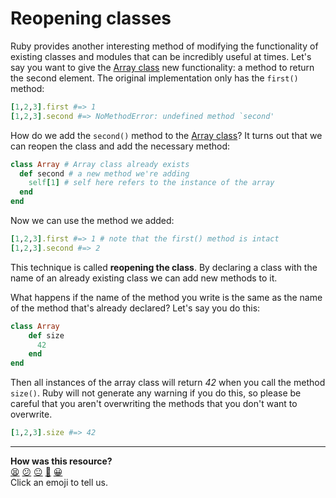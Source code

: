 # Reopening classes

Ruby provides another interesting method of modifying the functionality of existing classes and modules that can be incredibly useful at times.  Let's say you want to give the [Array class](http://www.ruby-doc.org/core-2.1.2/Array.html) new functionality: a method to return the second element. The original implementation only has the `first()` method:

````ruby
[1,2,3].first #=> 1
[1,2,3].second #=> NoMethodError: undefined method `second'
````

How do we add the `second()` method to the [Array class](http://www.ruby-doc.org/core-2.1.2/Array.html)? It turns out that we can reopen the class and add the necessary method:

````ruby
class Array # Array class already exists
  def second # a new method we're adding
    self[1] # self here refers to the instance of the array
  end
end
````

Now we can use the method we added:

````ruby
[1,2,3].first #=> 1 # note that the first() method is intact
[1,2,3].second #=> 2
````

This technique is called **reopening the class**. By declaring a class with the name of an already existing class we can add new methods to it.

What happens if the name of the method you write is the same as the name of the method that's already declared? Let's say you do this:

````ruby
class Array
    def size
      42
    end
end
````

Then all instances of the array class will return _42_ when you call the method `size()`. Ruby will not generate any warning if you do this, so please be careful that you aren't overwriting the methods that you don't want to overwrite.

````ruby
[1,2,3].size #=> 42
````

<!-- BEGIN GENERATED SECTION DO NOT EDIT -->

---

**How was this resource?**  
[😫](https://airtable.com/shrUJ3t7KLMqVRFKR?prefill_Repository=makersacademy/course&prefill_File=pills/reopening_classes.md&prefill_Sentiment=😫) [😕](https://airtable.com/shrUJ3t7KLMqVRFKR?prefill_Repository=makersacademy/course&prefill_File=pills/reopening_classes.md&prefill_Sentiment=😕) [😐](https://airtable.com/shrUJ3t7KLMqVRFKR?prefill_Repository=makersacademy/course&prefill_File=pills/reopening_classes.md&prefill_Sentiment=😐) [🙂](https://airtable.com/shrUJ3t7KLMqVRFKR?prefill_Repository=makersacademy/course&prefill_File=pills/reopening_classes.md&prefill_Sentiment=🙂) [😀](https://airtable.com/shrUJ3t7KLMqVRFKR?prefill_Repository=makersacademy/course&prefill_File=pills/reopening_classes.md&prefill_Sentiment=😀)  
Click an emoji to tell us.

<!-- END GENERATED SECTION DO NOT EDIT -->
